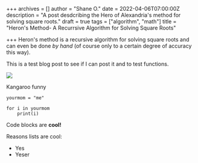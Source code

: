 +++
archives = []
author = "Shane O."
date = 2022-04-06T07:00:00Z
description = "A post desdcribing the Hero of Alexandria's method for solving square roots."
draft = true
tags = ["algorithm", "math"]
title = "Heron's Method- A Recurrsive Algorithm for Solving Square Roots"

+++
Heron's method is a recursive algorithm for solving square roots and can even be done _by hand_ (of course only to a certain degree of accuracy this way).

This is a test blog post to see if I can post it and to test functions.

![](/img/shane.jpg)

Kangaroo funny

    yourmom = "me"
    
    for i in yourmom
    	print(i)

Code blocks are **cool!**

Reasons lists are cool:

* Yes
* Yeser